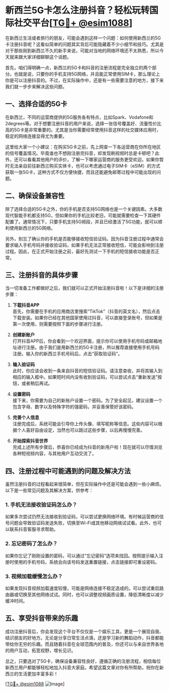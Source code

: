 # 新西兰5G卡怎么注册抖音？轻松玩转国际社交平台[[TG💪+ @esim1088](https://t.me/s/esim1088)]

在新西兰生活或者旅行的朋友，可能会遇到这样一个问题：如何使用新西兰的5G卡注册抖音呢？这看似简单的问题其实背后可能隐藏着不少小细节和技巧。尤其是对于那些刚到新西兰不久的新手来说，可能对当地的网络环境还不太熟悉，所以今天就来跟大家详细聊聊这个话题。

首先，咱们得明确一点，新西兰的5G卡和抖音的注册流程是完全独立的两个部分。也就是说，只要你的手机支持5G网络，并且能正常使用SIM卡，那么理论上你是可以注册抖音的。不过，在实际操作中，还是有一些需要注意的地方，接下来我们就一步步来解决这些问题。

## 一、选择合适的5G卡

在新西兰，不同的运营商提供的5G服务各有特点，比如Spark、Vodafone和2degrees等。对于想要注册抖音的用户来说，选择一张信号覆盖好、流量性价比高的5G卡是非常重要的。尤其是当你需要经常使用抖音这样的社交媒体应用时，稳定的网络连接显得尤为重要。

这里给大家一个小建议：在购买5G卡之前，先上网查一下各运营商在你所在地区的信号覆盖情况。毕竟谁也不想刚注册完抖音，却发现刷视频时总是卡顿吧？此外，还可以看看其他用户的评价，了解一下哪家运营商的服务更受欢迎。如果你暂时无法亲自前往新西兰购买实体卡，也可以考虑通过电子SIM卡（eSIM）的方式获取一张5G卡，这种方式不仅方便快捷，而且还能避免邮寄过程中可能出现的问题。

## 二、确保设备兼容性

除了选择合适的5G卡之外，你的手机是否支持5G网络也是一个关键因素。大多数现代智能手机都支持5G，但如果你的手机比较老旧，可能就需要检查一下其硬件配置了。通常情况下，只要手机支持5G频段，并且已经激活了5G功能，就可以顺利使用新西兰的5G网络。

另外，别忘了确认你的手机是否能够接收短信验证码。因为抖音注册过程中通常会要求输入手机号码并接收验证码，如果手机无法正常接收短信，可能会影响到注册过程。因此，在正式开始注册之前，最好先测试一下手机的短信接收功能是否正常。

## 三、注册抖音的具体步骤

当一切准备工作都做好之后，我们就可以正式开始注册抖音啦！以下是详细的注册步骤：

1. **下载抖音APP**  
   首先，你需要在手机的应用商店里搜索“TikTok”（抖音的英文名），然后点击下载安装。如果你已经在其他国家使用过抖音，可以直接登录账号，但如果是第一次使用，则需要按照下面的步骤进行注册。

2. **创建新账户**  
   打开抖音APP后，你会看到一个欢迎界面，提示你可以使用手机号码或邮箱地址进行注册。由于我们是用新西兰的5G卡注册，所以推荐直接使用手机号码注册。输入你的新西兰手机号码后，点击“获取验证码”。

3. **输入验证码**  
   此时，你应该会收到一条来自抖音的短信验证码。请注意查收，并将其输入到相应的输入框中。如果短时间内没有收到验证码，可以尝试点击“重新发送”按钮，或者稍后再试。

4. **设置密码**  
   接下来，你需要为自己的新账户设置一个密码。为了安全起见，建议设置一个包含字母、数字以及特殊字符的强密码，并妥善保管好该密码。

5. **完善个人信息**  
   注册完成后，系统可能会引导你上传头像、填写昵称等信息。这些内容可以根据个人喜好自由设定，当然也可以跳过这些步骤，以后再慢慢完善。

6. **开始探索抖音世界**  
   完成上述所有步骤后，恭喜你已经成为抖音的新用户啦！现在就可以尽情浏览各种短视频内容，与其他用户互动交流了。

## 四、注册过程中可能遇到的问题及解决方法

虽然注册抖音的过程看起来很简单，但在实际操作中还是可能会遇到一些小麻烦。以下是一些常见问题及其解决方案，供参考：

### 1. 手机无法接收验证码怎么办？

如果多次尝试仍然无法接收到验证码，可以尝试更换网络环境。有时候运营商的信号问题会导致验证码发送失败，切换至Wi-Fi或其他移动网络试试看。此外，也可以联系抖音客服寻求帮助。

### 2. 忘记密码了怎么办？

如果你忘记了刚刚设置的密码，可以通过“忘记密码”选项来找回。按照提示输入注册时使用的手机号码，系统会向该号码发送重置链接，点击链接即可重设密码。

### 3. 视频加载缓慢怎么办？

如果发现抖音视频加载速度较慢，可能是网络连接不稳定造成的。可以尝试重启路由器或切换至其他网络试试。同时，也可以调整视频画质设置，降低清晰度以减少缓冲时间。

## 五、享受抖音带来的乐趣

成功注册抖音后，你会发现这个平台不仅仅是一个娱乐工具，更是一个展现自我、结识朋友的好地方。无论是分享日常生活点滴，还是学习新的舞蹈动作，抖音都能带给你无穷的乐趣。而且随着抖音在全球范围内的普及，你还可以与来自世界各地的用户互动，拓宽视野，增长见识。

总之，只要选对了5G卡，确保设备兼容性良好，遵循正确的注册流程，相信每位新西兰用户都能够轻松地加入抖音大家庭。希望这篇文章对你有所帮助，祝你在新西兰的生活更加丰富多彩！

[[TG💪+ @esim1088](https://t.me/s/esim1088) ![Image](https://i.postimg.cc/4NQfJmqS/Snipaste-2025-05-13-00-14-12.png)]